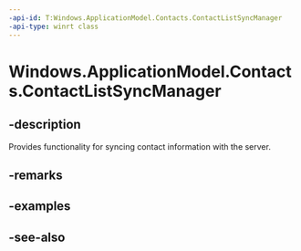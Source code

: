 ```yaml
---
-api-id: T:Windows.ApplicationModel.Contacts.ContactListSyncManager
-api-type: winrt class
---
```


<!-- Class syntax.
public class ContactListSyncManager : Windows.ApplicationModel.Contacts.IContactListSyncManager, Windows.ApplicationModel.Contacts.IContactListSyncManager2
-->

# Windows.ApplicationModel.Contacts.ContactListSyncManager

## -description
Provides functionality for syncing contact information with the server.

## -remarks

## -examples

## -see-also

